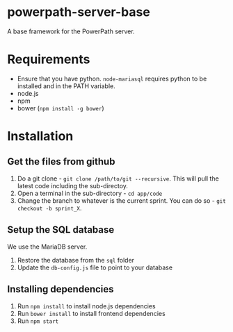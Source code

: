 powerpath-server-base
========================

A base framework for the PowerPath server.

# Requirements
- Ensure that you have python. `node-mariasql` requires python to be installed and in the PATH variable.
- node.js
- npm
- bower (`npm install -g bower`)

# Installation

## Get the files from github

1. Do a git clone - `git clone /path/to/git --recursive`. This will pull the latest code including the sub-directoy.
2. Open a terminal in the sub-directory - `cd app/code`
3. Change the branch to whatever is the current sprint. You can do so - `git checkout -b sprint_X`.

## Setup the SQL database

We use the MariaDB server.

1. Restore the database from the `sql` folder
2. Update the `db-config.js` file to point to your database

## Installing dependencies

1. Run `npm install` to install node.js dependencies
2. Run `bower install` to install frontend dependencies
3. Run `npm start`


